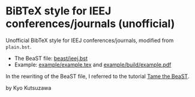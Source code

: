 # BiBTeX style for IEEJ conferences/journals (unofficial)

Unofficial BibTeX style for IEEJ conferences/journals, modified from `plain.bst`.

- The BeaST file: [beast/ieej.bst](beast/ieej.bst)
- Example: [example/example.tex](example/example.tex) and [example/build/example.pdf](example/build/example.pdf)

In the rewriting of the BeaST file, I referred to the tutorial [Tame the BeaST](http://tug.ctan.org/info/bibtex/tamethebeast/ttb_en.pdf).

by Kyo Kutsuzawa
